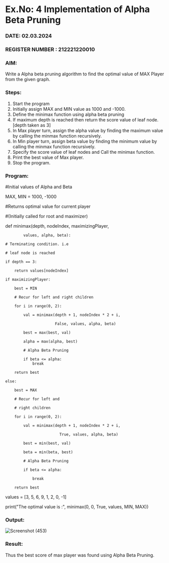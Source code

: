 # Ex.No: 4   Implementation of Alpha Beta Pruning

### DATE: 02.03.2024 

### REGISTER NUMBER : 212221220010

### AIM: 

Write a Alpha beta pruning algorithm to find the optimal value of MAX Player from the given graph.

### Steps:

1. Start the program
2. Initially  assign MAX and MIN value as 1000 and -1000.
3.  Define the minimax function  using alpha beta pruning
4.  If maximum depth is reached then return the score value of leaf node. [depth taken as 3]
5.  In Max player turn, assign the alpha value by finding the maximum value by calling the minmax function recursively.
6.  In Min player turn, assign beta value by finding the minimum value by calling the minmax function recursively.
7.  Specify the score value of leaf nodes and Call the minimax function.
8.  Print the best value of Max player.
9.  Stop the program. 

### Program:

#Initial values of Alpha and Beta

MAX, MIN = 1000, -1000
 
#Returns optimal value for current player

#(Initially called for root and maximizer)

def minimax(depth, nodeIndex, maximizingPlayer,

            values, alpha, beta):
  
    # Terminating condition. i.e
    
    # leaf node is reached
    
    if depth == 3:
    
        return values[nodeIndex]
 
    if maximizingPlayer:
      
        best = MIN
 
        # Recur for left and right children
        
        for i in range(0, 2):
             
            val = minimax(depth + 1, nodeIndex * 2 + i,
            
                          False, values, alpha, beta)
                          
            best = max(best, val)
            
            alpha = max(alpha, best)
 
            # Alpha Beta Pruning
            
            if beta <= alpha:
                break
          
        return best
      
    else:
    
        best = MAX
 
        # Recur for left and
        
        # right children
        
        for i in range(0, 2):
          
            val = minimax(depth + 1, nodeIndex * 2 + i,
            
                            True, values, alpha, beta)
                            
            best = min(best, val)
            
            beta = min(beta, best)
 
            # Alpha Beta Pruning
            
            if beta <= alpha:
            
                break
          
        return best
      
values = [3, 5, 6, 9, 1, 2, 0, -1] 

print("The optimal value is :", minimax(0, 0, True, values, MIN, MAX))

### Output:

![Screenshot (453)](https://github.com/Dhivya-bharathi88/AI_Lab_2023-24/assets/128019999/e44ae58d-d351-4ffd-aae3-9ae8c54431cd)


### Result:

Thus the best score of max player was found using Alpha Beta Pruning.
